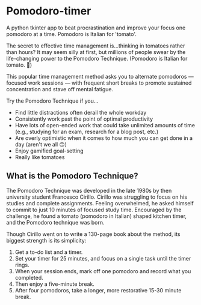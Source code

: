 # Pomodoro-timer
A python tkinter app to beat procrastination and improve your focus one pomodoro at a time. Pomodoro is Italian for 'tomato'.

The secret to effective time management is...thinking in tomatoes rather than hours? It may seem silly at first, but millions of people swear by the life-changing power to the Pomodoro Technique. (Pomodoro is Italian for tomato. 🍅)

This popular time management method asks you to alternate pomodoros — focused work sessions — with frequent short breaks to promote sustained concentration and stave off mental fatigue.

Try the Pomodoro Technique if you...
<ul>
<li>Find little distractions often derail the whole workday</li>

<li>Consistently work past the point of optimal productivity</li>

<li>Have lots of open-ended work that could take unlimited amounts of time (e.g., studying for an exam, research for a blog post, etc.)</li>

<li>Are overly optimistic when it comes to how much you can get done in a day (aren't we all 🙃)</li>

<li>Enjoy gamified goal-setting</li>

<li>Really like tomatoes</li>
</ul>

<h2>What is the Pomodoro Technique?</h2>

The Pomodoro Technique was developed in the late 1980s by then university student Francesco Cirillo. Cirillo was struggling to focus on his studies and complete assignments. Feeling overwhelmed, he asked himself to commit to just 10 minutes of focused study time. Encouraged by the challenge, he found a tomato (pomodoro in Italian) shaped kitchen timer, and the Pomodoro technique was born.

Though Cirillo went on to write a 130-page book about the method,  its biggest strength is its simplicity:
<ol>
<li>Get a to-do list and a timer.</li>

<li>Set your timer for 25 minutes, and focus on a single task until the timer rings.</li>

<li>When your session ends, mark off one pomodoro and record what you completed.</li>

<li>Then enjoy a five-minute break.</li>

<li>After four pomodoros, take a longer, more restorative 15-30 minute break.</li>
</ol>
